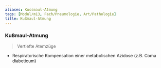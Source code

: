 ```yaml
---
aliases: Kussmaul-Atmung
tags: [Modul/m13, Fach/Pneumologie, Art/Pathologie]
title: Kußmaul-Atmung
---
```

### Kußmaul-Atmung
> Vertiefte Atemzüge
- Respiratorische Kompensation einer metabolischen Azidose (z.B. Coma diabeticum)